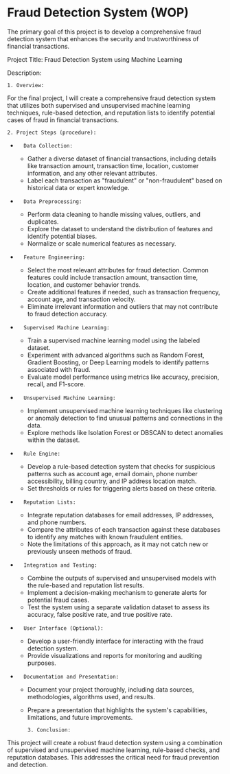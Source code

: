 


# Fraud Detection System (WOP)
The primary goal of this project is to develop a comprehensive fraud detection system that enhances the security and trustworthiness of financial transactions. 

Project Title: Fraud Detection System using Machine Learning

Description:

    1. Overview:

For the final project, I will create a comprehensive fraud detection system that utilizes both supervised and unsupervised machine learning techniques, rule-based detection, and reputation lists to identify potential cases of fraud in financial transactions.

    2. Project Steps (procedure):

* 		Data Collection:
    * Gather a diverse dataset of financial transactions, including details like transaction amount, transaction time, location, customer information, and any other relevant attributes.
    * Label each transaction as "fraudulent" or "non-fraudulent" based on historical data or expert knowledge.
* 		Data Preprocessing:
    * Perform data cleaning to handle missing values, outliers, and duplicates.
    * Explore the dataset to understand the distribution of features and identify potential biases.
    * Normalize or scale numerical features as necessary.
* 		Feature Engineering:
    * Select the most relevant attributes for fraud detection. Common features could include transaction amount, transaction time, location, and customer behavior trends.
    * Create additional features if needed, such as transaction frequency, account age, and transaction velocity.
    * Eliminate irrelevant information and outliers that may not contribute to fraud detection accuracy.
* 		Supervised Machine Learning:
    * Train a supervised machine learning model using the labeled dataset.
    * Experiment with advanced algorithms such as Random Forest, Gradient Boosting, or Deep Learning models to identify patterns associated with fraud.
    * Evaluate model performance using metrics like accuracy, precision, recall, and F1-score.
* 		Unsupervised Machine Learning:
    * Implement unsupervised machine learning techniques like clustering or anomaly detection to find unusual patterns and connections in the data.
    * Explore methods like Isolation Forest or DBSCAN to detect anomalies within the dataset.
* 		Rule Engine:
    * Develop a rule-based detection system that checks for suspicious patterns such as account age, email domain, phone number accessibility, billing country, and IP address location match.
    * Set thresholds or rules for triggering alerts based on these criteria.
* 		Reputation Lists:
    * Integrate reputation databases for email addresses, IP addresses, and phone numbers.
    * Compare the attributes of each transaction against these databases to identify any matches with known fraudulent entities.
    * Note the limitations of this approach, as it may not catch new or previously unseen methods of fraud.
* 		Integration and Testing:
    * Combine the outputs of supervised and unsupervised models with the rule-based and reputation list results.
    * Implement a decision-making mechanism to generate alerts for potential fraud cases.
    * Test the system using a separate validation dataset to assess its accuracy, false positive rate, and true positive rate.
* 		User Interface (Optional):
    * Develop a user-friendly interface for interacting with the fraud detection system.
    * Provide visualizations and reports for monitoring and auditing purposes.
* 		Documentation and Presentation:
    * Document your project thoroughly, including data sources, methodologies, algorithms used, and results.
    * Prepare a presentation that highlights the system's capabilities, limitations, and future improvements.

          3. Conclusion:
This project will create a robust fraud detection system using a combination of supervised and unsupervised machine learning, rule-based checks, and reputation databases. This addresses the critical need for fraud prevention and detection.

